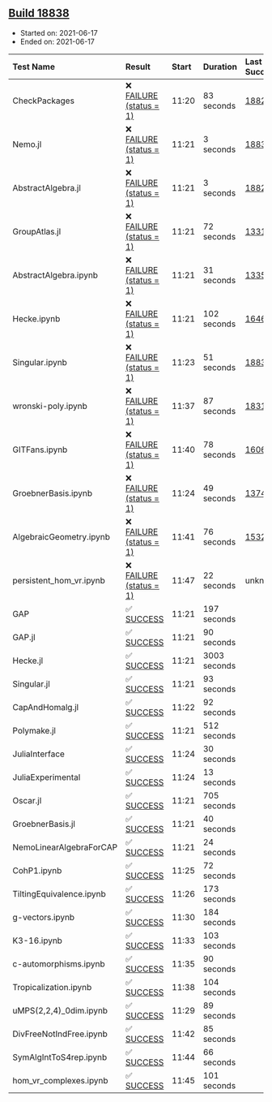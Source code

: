 ## [Build 18838](https://oscarci.mathematik.uni-kl.de/job/oscar/18838/)

* Started on: 2021-06-17
* Ended on: 2021-06-17

| Test Name    | Result | Start | Duration | Last Success | First Failure |
|:-------------|:-------|:------|:---------|:-------------|:--------------|
| CheckPackages | ❌ [FAILURE (status = 1)](https://oscarci.mathematik.uni-kl.de/job/oscar/18838/artifact/logs/build-18838/CheckPackages.log) | 11:20 | 83 seconds | [18822](https://oscarci.mathematik.uni-kl.de/job/oscar/18822/) | [18823](https://oscarci.mathematik.uni-kl.de/job/oscar/18823/) |
| Nemo.jl | ❌ [FAILURE (status = 1)](https://oscarci.mathematik.uni-kl.de/job/oscar/18838/artifact/logs/build-18838/Nemo.jl.log) | 11:21 | 3 seconds | [18835](https://oscarci.mathematik.uni-kl.de/job/oscar/18835/) | [18836](https://oscarci.mathematik.uni-kl.de/job/oscar/18836/) |
| AbstractAlgebra.jl | ❌ [FAILURE (status = 1)](https://oscarci.mathematik.uni-kl.de/job/oscar/18838/artifact/logs/build-18838/AbstractAlgebra.jl.log) | 11:21 | 3 seconds | [18822](https://oscarci.mathematik.uni-kl.de/job/oscar/18822/) | [18823](https://oscarci.mathematik.uni-kl.de/job/oscar/18823/) |
| GroupAtlas.jl | ❌ [FAILURE (status = 1)](https://oscarci.mathematik.uni-kl.de/job/oscar/18838/artifact/logs/build-18838/GroupAtlas.jl.log) | 11:21 | 72 seconds | [13311](https://oscarci.mathematik.uni-kl.de/job/oscar/13311/) | [13312](https://oscarci.mathematik.uni-kl.de/job/oscar/13312/) |
| AbstractAlgebra.ipynb | ❌ [FAILURE (status = 1)](https://oscarci.mathematik.uni-kl.de/job/oscar/18838/artifact/logs/build-18838/AbstractAlgebra.ipynb.log) | 11:21 | 31 seconds | [13355](https://oscarci.mathematik.uni-kl.de/job/oscar/13355/) | [13356](https://oscarci.mathematik.uni-kl.de/job/oscar/13356/) |
| Hecke.ipynb | ❌ [FAILURE (status = 1)](https://oscarci.mathematik.uni-kl.de/job/oscar/18838/artifact/logs/build-18838/Hecke.ipynb.log) | 11:21 | 102 seconds | [16463](https://oscarci.mathematik.uni-kl.de/job/oscar/16463/) | [16464](https://oscarci.mathematik.uni-kl.de/job/oscar/16464/) |
| Singular.ipynb | ❌ [FAILURE (status = 1)](https://oscarci.mathematik.uni-kl.de/job/oscar/18838/artifact/logs/build-18838/Singular.ipynb.log) | 11:23 | 51 seconds | [18835](https://oscarci.mathematik.uni-kl.de/job/oscar/18835/) | [18836](https://oscarci.mathematik.uni-kl.de/job/oscar/18836/) |
| wronski-poly.ipynb | ❌ [FAILURE (status = 1)](https://oscarci.mathematik.uni-kl.de/job/oscar/18838/artifact/logs/build-18838/wronski-poly.ipynb.log) | 11:37 | 87 seconds | [18314](https://oscarci.mathematik.uni-kl.de/job/oscar/18314/) | [18315](https://oscarci.mathematik.uni-kl.de/job/oscar/18315/) |
| GITFans.ipynb | ❌ [FAILURE (status = 1)](https://oscarci.mathematik.uni-kl.de/job/oscar/18838/artifact/logs/build-18838/GITFans.ipynb.log) | 11:40 | 78 seconds | [16068](https://oscarci.mathematik.uni-kl.de/job/oscar/16068/) | [16069](https://oscarci.mathematik.uni-kl.de/job/oscar/16069/) |
| GroebnerBasis.ipynb | ❌ [FAILURE (status = 1)](https://oscarci.mathematik.uni-kl.de/job/oscar/18838/artifact/logs/build-18838/GroebnerBasis.ipynb.log) | 11:24 | 49 seconds | [13748](https://oscarci.mathematik.uni-kl.de/job/oscar/13748/) | [13749](https://oscarci.mathematik.uni-kl.de/job/oscar/13749/) |
| AlgebraicGeometry.ipynb | ❌ [FAILURE (status = 1)](https://oscarci.mathematik.uni-kl.de/job/oscar/18838/artifact/logs/build-18838/AlgebraicGeometry.ipynb.log) | 11:41 | 76 seconds | [15322](https://oscarci.mathematik.uni-kl.de/job/oscar/15322/) | [15323](https://oscarci.mathematik.uni-kl.de/job/oscar/15323/) |
| persistent_hom_vr.ipynb | ❌ [FAILURE (status = 1)](https://oscarci.mathematik.uni-kl.de/job/oscar/18838/artifact/logs/build-18838/persistent_hom_vr.ipynb.log) | 11:47 | 22 seconds | unknown | unknown |
| GAP | ✅ [SUCCESS](https://oscarci.mathematik.uni-kl.de/job/oscar/18838/artifact/logs/build-18838/GAP.log) | 11:21 | 197 seconds |  |  |
| GAP.jl | ✅ [SUCCESS](https://oscarci.mathematik.uni-kl.de/job/oscar/18838/artifact/logs/build-18838/GAP.jl.log) | 11:21 | 90 seconds |  |  |
| Hecke.jl | ✅ [SUCCESS](https://oscarci.mathematik.uni-kl.de/job/oscar/18838/artifact/logs/build-18838/Hecke.jl.log) | 11:21 | 3003 seconds |  |  |
| Singular.jl | ✅ [SUCCESS](https://oscarci.mathematik.uni-kl.de/job/oscar/18838/artifact/logs/build-18838/Singular.jl.log) | 11:21 | 93 seconds |  |  |
| CapAndHomalg.jl | ✅ [SUCCESS](https://oscarci.mathematik.uni-kl.de/job/oscar/18838/artifact/logs/build-18838/CapAndHomalg.jl.log) | 11:22 | 92 seconds |  |  |
| Polymake.jl | ✅ [SUCCESS](https://oscarci.mathematik.uni-kl.de/job/oscar/18838/artifact/logs/build-18838/Polymake.jl.log) | 11:21 | 512 seconds |  |  |
| JuliaInterface | ✅ [SUCCESS](https://oscarci.mathematik.uni-kl.de/job/oscar/18838/artifact/logs/build-18838/JuliaInterface.log) | 11:24 | 30 seconds |  |  |
| JuliaExperimental | ✅ [SUCCESS](https://oscarci.mathematik.uni-kl.de/job/oscar/18838/artifact/logs/build-18838/JuliaExperimental.log) | 11:24 | 13 seconds |  |  |
| Oscar.jl | ✅ [SUCCESS](https://oscarci.mathematik.uni-kl.de/job/oscar/18838/artifact/logs/build-18838/Oscar.jl.log) | 11:21 | 705 seconds |  |  |
| GroebnerBasis.jl | ✅ [SUCCESS](https://oscarci.mathematik.uni-kl.de/job/oscar/18838/artifact/logs/build-18838/GroebnerBasis.jl.log) | 11:21 | 40 seconds |  |  |
| NemoLinearAlgebraForCAP | ✅ [SUCCESS](https://oscarci.mathematik.uni-kl.de/job/oscar/18838/artifact/logs/build-18838/NemoLinearAlgebraForCAP.log) | 11:21 | 24 seconds |  |  |
| CohP1.ipynb | ✅ [SUCCESS](https://oscarci.mathematik.uni-kl.de/job/oscar/18838/artifact/logs/build-18838/CohP1.ipynb.log) | 11:25 | 72 seconds |  |  |
| TiltingEquivalence.ipynb | ✅ [SUCCESS](https://oscarci.mathematik.uni-kl.de/job/oscar/18838/artifact/logs/build-18838/TiltingEquivalence.ipynb.log) | 11:26 | 173 seconds |  |  |
| g-vectors.ipynb | ✅ [SUCCESS](https://oscarci.mathematik.uni-kl.de/job/oscar/18838/artifact/logs/build-18838/g-vectors.ipynb.log) | 11:30 | 184 seconds |  |  |
| K3-16.ipynb | ✅ [SUCCESS](https://oscarci.mathematik.uni-kl.de/job/oscar/18838/artifact/logs/build-18838/K3-16.ipynb.log) | 11:33 | 103 seconds |  |  |
| c-automorphisms.ipynb | ✅ [SUCCESS](https://oscarci.mathematik.uni-kl.de/job/oscar/18838/artifact/logs/build-18838/c-automorphisms.ipynb.log) | 11:35 | 90 seconds |  |  |
| Tropicalization.ipynb | ✅ [SUCCESS](https://oscarci.mathematik.uni-kl.de/job/oscar/18838/artifact/logs/build-18838/Tropicalization.ipynb.log) | 11:38 | 104 seconds |  |  |
| uMPS(2,2,4)_0dim.ipynb | ✅ [SUCCESS](https://oscarci.mathematik.uni-kl.de/job/oscar/18838/artifact/logs/build-18838/uMPS-2-2-4-_0dim.ipynb.log) | 11:29 | 89 seconds |  |  |
| DivFreeNotIndFree.ipynb | ✅ [SUCCESS](https://oscarci.mathematik.uni-kl.de/job/oscar/18838/artifact/logs/build-18838/DivFreeNotIndFree.ipynb.log) | 11:42 | 85 seconds |  |  |
| SymAlgIntToS4rep.ipynb | ✅ [SUCCESS](https://oscarci.mathematik.uni-kl.de/job/oscar/18838/artifact/logs/build-18838/SymAlgIntToS4rep.ipynb.log) | 11:44 | 66 seconds |  |  |
| hom_vr_complexes.ipynb | ✅ [SUCCESS](https://oscarci.mathematik.uni-kl.de/job/oscar/18838/artifact/logs/build-18838/hom_vr_complexes.ipynb.log) | 11:45 | 101 seconds |  |  |
